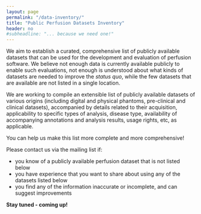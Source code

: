 ```yaml
---
layout: page
permalink: "/data-inventory/"
title: "Public Perfusion Datasets Inventory"
header: no
#subheadline: "... because we need one!"
---
```


We aim to establish a curated, comprehensive list of publicly available datasets that can be used for the development and evaluation of perfusion software. We believe not enough data is currently available publicly to enable such evaluations, not enough is understood about what kinds of datasets are needed to improve the _status quo_, while the few datasets that are available are not listed in a single location.

We are working to compile an extensible list of publicly available datasets of various origins (including digital and physical phantoms, pre-clinical and clinical datasets), accompanied by details related to their acquisition, applicability to specific types of analysis, disease type, availability of accompanying annotations and analysis results, usage rights, etc, as applicable.

You can help us make this list more complete and more comprehensive!

Please contact us via the mailing list if:
* you know of a publicly available perfusion dataset that is not listed below
* you have experience that you want to share about using any of the datasets listed below
* you find any of the information inaccurate or incomplete, and can suggest improvements

**Stay tuned - coming up!**
